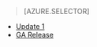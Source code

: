 > [AZURE.SELECTOR]
- [Update 1](storsimple-virtual-device-u1)
- [GA Release](storsimple-virtual-device)

